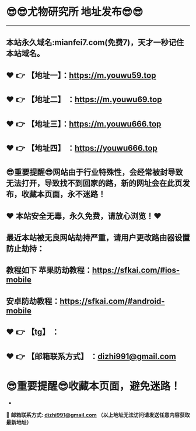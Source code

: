 :sunglasses::sunglasses:尤物研究所 地址发布:sunglasses::sunglasses:
==
-----
本站永久域名:mianfei7.com(免费7)，天才一秒记住本站域名。
------
:heart: :point_right: 【地址一】：https://m.youwu59.top
------
:heart: :point_right: 【地址二】 ：https://m.youwu69.top
-----
:heart: :point_right: 【地址三】：https://m.youwu666.top
------
:heart: :point_right: 【地址四】 ：https://youwu666.top
-----
:sunglasses:重要提醒:sunglasses:网站由于行业特殊性，会经常被封导致无法打开，导致找不到回家的路，新的网址会在此页发布，收藏本页面，永不迷路！
-----
:heart: 本站安全无毒，永久免费，请放心浏览！:heart: 
------
最近本站被无良网站劫持严重，请用户更改路由器设置防止劫持：
------

教程如下 苹果防劫教程：https://sfkai.com/#ios-mobile
------

安卓防劫教程：https://sfkai.com/#android-mobile
------
:heart: :point_right: 【tg】 ：
------

:heart: :point_right: 【邮箱联系方式】 ：dizhi991@gmail.com
------
:sunglasses:重要提醒:sunglasses:收藏本页面，避免迷路！
==

-

:e-mail: __邮箱联系方式: dizhi991@gmail.com （以上地址无法访问请发送任意内容获取最新地址）__
